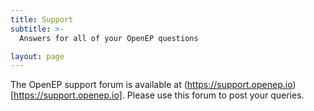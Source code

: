 ```yaml
---
title: Support
subtitle: >-
  Answers for all of your OpenEP questions

layout: page
---
```

The OpenEP support forum is available at (https://support.openep.io)[https://support.openep.io]. Please use this forum to post your queries.

<d-topics-list discourse-url="https://openep.trydiscourse.com/" template="complete"></d-topics-list>

<script type="text/javascript" src="https://openep.trydiscourse.com/javascripts/embed-topics.js"></script>

